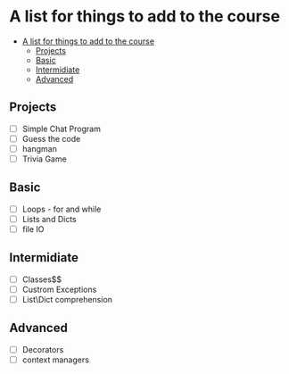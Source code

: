 # A list for things to add to the course

- [A list for things to add to the course](#a-list-for-things-to-add-to-the-course)
  - [Projects](#projects)
  - [Basic](#basic)
  - [Intermidiate](#intermidiate)
  - [Advanced](#advanced)

## Projects

- [ ] Simple Chat Program
- [ ] Guess the code
- [ ] hangman
- [ ] Trivia Game

## Basic

- [ ] Loops - for and while
- [ ] Lists and Dicts
- [ ] file IO

## Intermidiate

- [ ] Classes$$
- [ ] Custrom Exceptions
- [ ] List\Dict comprehension

## Advanced

- [ ] Decorators
- [ ] context managers